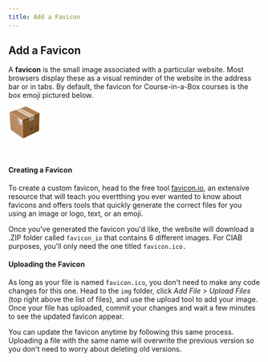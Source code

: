 ```yaml
---
title: Add a Favicon
---
```


## Add a Favicon

A **favicon** is the small image associated with a particular website. Most browsers display these as a visual reminder of the website in the address bar or in tabs. By default, the favicon for Course-in-a-Box courses is the box emoji pictured below. 

![box emoji](/img/favicon.ico)

<br>

#### Creating a Favicon

To create a custom favicon, head to the free tool [favicon.io](https://favicon.io/), an extensive resource that will teach you evertthing you ever wanted to know about favicons and offers tools that quickly generate the correct files for you using an image or logo, text, or an emoji.

Once you've generated the favicon you'd like, the website will download a .ZIP folder called `favicon_io` that contains 6 different images. For CIAB purposes, you'll only need the one titled `favicon.ico.`
<br>

#### Uploading the Favicon

As long as your file is named `favicon.ico`, you don't need to make any code changes for this one. Head to the `img` folder,  click *Add File* > *Upload Files* (top right above the list of files), and use the upload tool to add your image. Once your file has uploaded, commit your changes and wait a few minutes to see the updated favicon appear.

You can update the favicon anytime by following this same process. Uploading a file with the same name will overwrite the previous version so you don't need to worry about deleting old versions.

